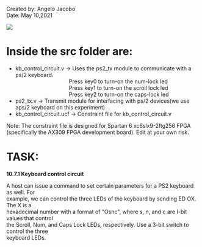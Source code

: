 Created by: Angelo Jacobo   
Date: May 10,2021  

[![]( https://user-images.githubusercontent.com/87559347/126130795-c51d12d9-fe6e-446e-86d9-07ebf67b43b3.png)](https://youtu.be/O-o4zhvEyXw )

# Inside the src folder are:  
* kb_control_circuit.v -> Uses the ps2_tx module to communicate with a ps/2 keyboard.   
&emsp;&emsp;&emsp;&emsp;&emsp;&emsp;&emsp;&emsp;&emsp;&emsp;Press key0 to turn-on the num-lock led  
&emsp;&emsp;&emsp;&emsp;&emsp;&emsp;&emsp;&emsp;&emsp;&emsp;Press key1 to turn-on the scroll lock led  
&emsp;&emsp;&emsp;&emsp;&emsp;&emsp;&emsp;&emsp;&emsp;&emsp;Press key2 to turn-on the caps-lock led  
* ps2_tx.v -> Transmit module for interfacing with ps/2 devices(we use aps/2 keyboard on this experiment)  
* kb_control_circuit.ucf -> Constraint file for kb_control_circuit.v  

Note: The constraint file is designed for Spartan 6 xc6slx9-2ftg256 FPGA (specifically the AX309 FPGA development board). Edit at your own risk.  



# TASK:
**10.7.1 Keyboard control circuit**

A host can issue a command to set certain parameters for a PS2 keyboard as well. For  
example, we can control the three LEDs of the keyboard by sending ED OX. The X is a  
hexadecimal number with a format of "Osnc", where s, n, and c are I-bit values that control  
the Scroll, Num, and Caps Lock LEDs, respectively. Use a 3-bit switch to control the three  
keyboard LEDs.  
